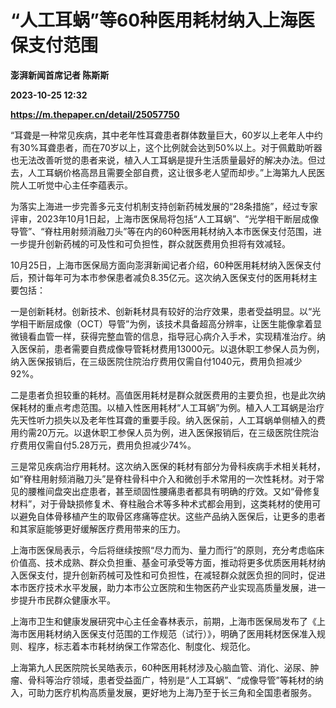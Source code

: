 # “人工耳蜗”等60种医用耗材纳入上海医保支付范围
**澎湃新闻首席记者 陈斯斯**

**2023-10-25 12:32**

**https://m.thepaper.cn/detail/25057750**

“耳聋是一种常见疾病，其中老年性耳聋患者群体数量巨大，60岁以上老年人中约有30%耳聋患者，而在70岁以上，这个比例就会达到50%以上。对于佩戴助听器也无法改善听觉的患者来说，植入人工耳蜗是提升生活质量最好的解决办法。但过去，人工耳蜗价格高昂且需要全部自费，这让很多老人望而却步。”上海第九人民医院人工听觉中心主任李蕴表示。

为落实上海进一步完善多元支付机制支持创新药械发展的“28条措施”，经过专家评审，2023年10月1日起，上海市医保局将包括“人工耳蜗”、“光学相干断层成像导管”、“脊柱用射频消融刀头”等在内的60种医用耗材纳入本市医保支付范围，进一步提升创新药械的可及性和可负担性，群众就医费用负担将有效减轻。

10月25日，上海市医保局方面向澎湃新闻记者介绍，60种医用耗材纳入医保支付后，预计每年可为本市参保患者减负8.35亿元。这次纳入医保支付的医用耗材主要包括：

一是创新耗材。创新技术、创新耗材具有较好的治疗效果，患者受益明显。以“光学相干断层成像（OCT）导管”为例，该技术具备超高分辨率，让医生能像拿着显微镜看血管一样，获得完整血管的信息，指导冠心病介入手术，实现精准治疗。纳入医保前，患者需要自费成像导管耗材费用13000元。以退休职工参保人员为例，纳入医保报销后，在三级医院住院治疗费用仅需自付1040元，费用负担减少92%。

二是患者负担较重的耗材。高值医用耗材是群众就医费用的主要负担，也是此次纳保耗材的重点考虑范围。以植入性医用耗材“人工耳蜗”为例。植入人工耳蜗是治疗先天性听力损失以及老年性耳聋的重要手段。纳入医保前，人工耳蜗单侧植入的费用约需20万元。以退休职工参保人员为例，进入医保报销后，在三级医院住院治疗费用仅需自付5.28万元，费用负担减少74%。

三是常见疾病治疗用耗材。这次纳入医保的耗材有部分为骨科疾病手术相关耗材，如“脊柱用射频消融刀头”是脊柱骨科中介入和微创手术常用的一次性耗材。对于常见的腰椎间盘突出症患者，甚至顽固性腰痛患者都具有明确的疗效。又如“骨修复材料”，对于骨缺损修复术、脊柱融合术等多种术式都会用到，这类耗材的使用可以避免自体骨移植产生的取骨区疼痛等症状。这些产品纳入医保后，让更多的患者和其家庭能够更好缓解医疗费用带来的压力。

上海市医保局表示，今后将继续按照“尽力而为、量力而行”的原则，充分考虑临床价值高、技术成熟、群众负担重、基金可承受等方面，推动将更多优质医用耗材纳入医保支付，提升创新药械可及性和可负担性，在减轻群众就医负担的同时，促进本市医疗技术水平发展，助力本市公立医院和生物医药产业实现高质量发展，进一步提升市民群众健康水平。

上海市卫生和健康发展研究中心主任金春林表示，前期，上海市医保局发布了《上海市医用耗材纳入医保支付范围的工作规范（试行）》，明确了医用耗材医保准入规则、程序，标志着本市耗材纳保工作常态化、制度化、规范化。

上海第九人民医院院长吴皓表示，60种医用耗材涉及心脑血管、消化、泌尿、肿瘤、骨科等治疗领域，患者受益面广，特别是“人工耳蜗”、“成像导管”等耗材的纳入，可助力医疗机构高质量发展，更好地为上海乃至于长三角和全国患者服务。